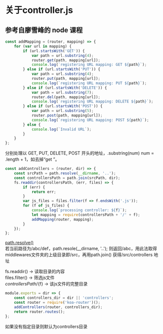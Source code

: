 # 关于controller.js

## 参考自廖雪峰的 node 课程

```javascript
const addMapping = (router, mapping) => {
    for (var url in mapping) {
        if (url.startsWith('GET')) {
            var path = url.substring(4);
            router.get(path, mapping[url]);
            console.log(`registering URL mapping: GET ${path}`);
        } else if (url.startsWith('PUT')) {
            var path = url.substring(4);
            router.put(path, mapping[url]);
            console.log(`registering URL mapping: PUT ${path}`);
        } else if (url.startsWith('DELETE')) {
            var path = url.substring(7);
            router.del(path, mapping[url]);
            console.log(`registering URL mapping: DELETE ${path}`);
        } else if (url.startsWith('POST')) {
            var path = url.substring(5);
            router.post(path, mapping[url]);
            console.log(`registering URL mapping: POST ${path}`);
        } else {
            console.log(`Invalid URL`);
        }
    }
};
```

分别处理以 GET, PUT, DELETE, POST 开头的地址，.substring(num) num = .length + 1，如去掉“get ”。

```javascript
const addControllers = (router, dir) => {
    const srcPath = path.resolve(__dirname, '..');
    const controllersPath = path.join(srcPath, dir);
    fs.readdir(controllersPath, (err, files) => {
        if (err) {
            return err;
        }
        var js_files = files.filter(f => f.endsWith('.js'));
        for (f of js_files) {
            console.log(`processing controller: ${f}`);
            let mapping = require(controllersPath + '/' + f);
            addMapping(router, mapping);
        }
    });
};
```

[path.resolve()](http://nodejs.cn/api/path.html#path_path_resolve_paths)  
若当前路径为/abc/def，path.resole(__dirname, '..');
则返回/abc，用此法取得middlewares文件夹的上级目录即/src，再用path.join() 获得/src/controllers 地址  
  
fs.readdir() -> 读取目录的内容  
files.filter() -> 筛选js文件  
${controllersPath}/${f} -> 该js文件的完整目录  

```javascript
module.exports = dir => {
    const controllers_dir = dir || 'controllers';
    const router = require('koa-router')();
    addControllers(router, controllers_dir);
    return router.routes();
};
```

如果没有指定目录则默认为controllers目录
